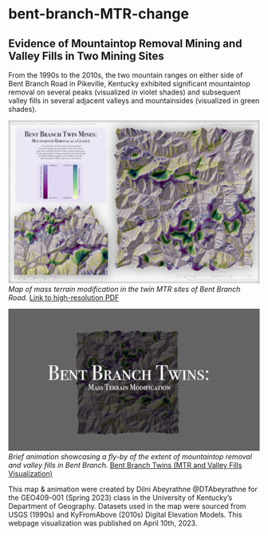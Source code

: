 # bent-branch-MTR-change
## Evidence of Mountaintop Removal Mining and Valley Fills in Two Mining Sites

From the 1990s to the 2010s, the two mountain ranges on either side of Bent Branch Road in Pikeville, Kentucky exhibited significant mountaintop removal on several peaks (visualized in violet shades) and subsequent valley fills in several adjacent valleys and mountainsides (visualized in green shades). 

![Caption of map](M6_BentBranchMTR.jpg)     
*Map of mass terrain modification in the twin MTR sites of Bent Branch Road.* [Link to high-resolution PDF](M6_BentBranchMTR.pdf)     

![Caption of map](Bent_Branch_Twins_aniscreenshot.jpg)     
*Brief animation showcasing a fly-by of the extent of mountaintop removal and valley fills in Bent Branch.* [Bent Branch Twins (MTR and Valley Fills Visualization)](https://youtu.be/pTUduVC-E-E) 


This map & animation were created by Dilni Abeyrathne @DTAbeyrathne for the GEO409-001 (Spring 2023) class in the University of Kentucky’s Department of Geography. Datasets used in the map were sourced from USGS (1990s) and KyFromAbove (2010s) Digital Elevation Models. This webpage visualization was published on April 10th, 2023.
